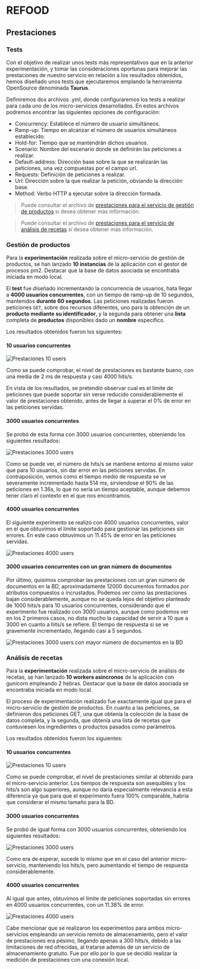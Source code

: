 # REFOOD
## Prestaciones
### Tests
Con el objetivo de realizar unos tests más representativos que en la anterior experimentación, y tomar las consideraciones oportunas para mejorar las prestaciones de nuestro servicio en relación a los resultados obtenidos, hemos diseñado unos tests que ejecutaremos emplando la herramienta OpenSource denominada **Taurus**.

Definiremos dos archivos .yml, donde configuraremos los tests a realizar para cada uno de los micro-servicios desarrollados. En estos archivos podremos encontrar las siguientes opciones de configuración:
* Concurrency: Establece el número de usuario simultáneos.
* Ramp-up: Tiempo en alcanzar el número de usuarios simultáneos establecido.
* Hold-for: Tiempo que se mantendrán dichos usuarios.
* Scenario: Nombre del escenario donde se definirán las peticiones a realizar.
* Default-address: Dirección base sobre la que se realizarán las peticiones, una vez compuestas por el campo url.
* Requests: Definición de peticiones a realizar.
* Url: Dirección sobre la que realizar la petición, obviando la dirección base.
* Method: Verbo HTTP a ejecutar sobre la dirección formada.

> Puede consultar el archivo de [prestaciones para el servicio de gestión de productos](https://github.com/yoskitar/Cloud-Computing-CC/blob/master/gestion_de_productos_test_prestaciones.yml) si desea obtener más información.

> Puede consultar el archivo de [prestaciones para el servicio de análisis de recetas](https://github.com/yoskitar/Cloud-Computing-CC/blob/master/analisis_test_prestaciones.yml) si desea obtener más información.

### Gestión de productos
Para la **experimentación** realizada sobre el micro-servicio de gestión de productos, se han lanzado **10 instancias** de la aplicación con el gestor de procesos pm2. Destacar que la base de datos asociada se encontraba iniciada en modo local. 

El **test** fue diseñado incrementando la concurrencia de usuarios, hata llegar a **4000 usuarios concurrentes**, con un tiempo de ramp-up de 10 segundos, mantenidos **durante 60 segundos**. Las peticiones realizadas fueron peticiones `GET`, sobre dos recursos diferentes, uno para la obtención de un **producto mediante su identificador**, y la segunda para obtener una **lista** completa de **productos** disponibles dado un **nombre** específico.

Los resultados obtenidos fueron los siguientes:

#### 10 usuarios concurrentes

![Prestaciones 10 users](https://raw.githubusercontent.com/yoskitar/Cloud-Computing-CC/master/Justificaciones/imagenes/test_10u_gp.png)

Como se puede comprobar, el nivel de prestaciones es bastante bueno, con una media de 2 ms de respuesta y casi 4000 hits/s.

En vista de los resultados, se pretendió observar cual es el límite de peticiones que puede soportar sin verse reducido considerablemente el valor de prestaciones obtenido, antes de llegar a superar el 0% de error en las peticiones servidas.

#### 3000 usuarios concurrentes

Se probó de esta forma con 3000 usuarios concurrentes, obteniendo los siguientes resultados:

![Prestaciones 3000 users](https://raw.githubusercontent.com/yoskitar/Cloud-Computing-CC/master/Justificaciones/imagenes/test_3000u_gp.png)

Como se puede ver, el número de hits/s se mantiene entorno al mismo valor que para 10 usuarios, sin dar error en las peticiones servidas. En contraposición, vemos como el tiempo medio de respuesta se ve severamente incrementado hasta 514 ms, sirviendose el 90% de las peticiones en 1.36s, lo que no sería un tiempo aceptable, aunque debemos tener claro el contexto en el que nos encontramos.

#### 4000 usuarios concurrentes

El siguiente experimento se realizó con 4000 usuarios concurrentes, valor en el que obtuvimos el límite soportado para gestionar las peticiones sin errores. En este caso obtuvimos un 11.45% de error en las peticiones servidas.

![Prestaciones 4000 users](https://raw.githubusercontent.com/yoskitar/Cloud-Computing-CC/master/Justificaciones/imagenes/test_4000u_gp.png)

#### 3000 usuarios concurrentes con un gran número de documentos

Por último, quisimos comprobar las prestaciones con un gran número de documentos en la BD, aproximadamente 12000 documentos formados por atributos compuestos o incrustados. Podemos ver como las prestaciones bajan considerablemente, aunque no se queda lejos del objetivo planteado de 1000 hits/s para 10 usuarios concurrentes, considerando que el experimento fue realizado con 3000 usuarios, aunque como podemos ver en los 2 primeros casos, no dista mucho la capacidad de servir a 10 que a 3000 en cuanto a hits/s se refiere. El tiempo de respuesta si se ve gravemente incrementado, llegando casi a 5 segundos.

![Prestaciones 3000 users con mayor número de documentos en la BD](https://raw.githubusercontent.com/yoskitar/Cloud-Computing-CC/master/Justificaciones/imagenes/test_3000u_gp_12000docs.png)

### Análisis de recetas
Para la **experimentación** realizada sobre el micro-servicio de análisis de recetas, se han lanzado **10 workers asincronos** de la aplicación con gunicorn empleando 2 hebras. Destacar que la base de datos asociada se encontraba iniciada en modo local. 

El proceso de experimentación realizado fue exactamente igual que para el micro-servicio de gestión de productos. En cuanto a las peticiones, se definieron dos peticiones GET, una que obtenía la colección de la base de datos completa, y la segunda, que obtenía una lista de recetas que contuviesen los ingredientes o productos pasados como parámetros.

Los resultados obtenidos fueron los siguientes:

#### 10 usuarios concurrentes

![Prestaciones 10 users](https://raw.githubusercontent.com/yoskitar/Cloud-Computing-CC/master/Justificaciones/imagenes/test_10u_ar.png)

Como se puede comprobar, el nivel de prestaciones similar al obtenido para el micro-servicio anterior. Los tiempos de respuesta son asequibles y los hits/s son algo superiores, aunque no daría especialmente relevancia a esta diferencia ya que para que el experimento fuera 100% comparable, habría que considerar el mismo tamaño para la BD.

#### 3000 usuarios concurrentes

Se probó de igual forma con 3000 usuarios concurrentes, obteniendo los siguientes resultados:

![Prestaciones 3000 users](https://raw.githubusercontent.com/yoskitar/Cloud-Computing-CC/master/Justificaciones/imagenes/test_3000u_ar.png)

Como era de esperar, sucede lo mismo que en el caso del anterior micro-servicio, manteniendo los hits/s, pero aumentando el tiempo de respuesta considerablemente.

#### 4000 usuarios concurrentes

Al igual que antes, obtuvimos el límite de peticiones soportadas sin errores en 4000 usuarios concurrentes, con un 11.38% de error.

![Prestaciones 4000 users](https://raw.githubusercontent.com/yoskitar/Cloud-Computing-CC/master/Justificaciones/imagenes/test_4000u_ar.png)


Cabe mencionar que se realizaron los experimentos para ambos micro-servicios empleando un servicio remoto de almacenamiento, pero el valor de prestaciones era pésimo, llegando apenas a 300 hits/s, debido a las limitaciones de red ofrecidas, al tratarse además de un servicio de almacenamiento gratuito. Fue por ello por lo que se decidió realizar la medición de prestaciones con una conexión local.